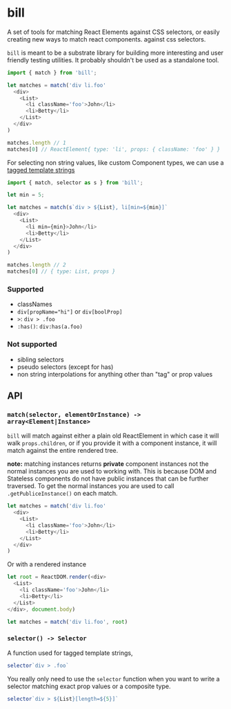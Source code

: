 bill
=======

A set of tools for matching React Elements against CSS selectors, or easily creating new ways to match react components.
against css selectors.

`bill` is meant to be a substrate library for building more interesting and user friendly testing utilities.
It probably shouldn't be used as a standalone tool.

```js
import { match } from 'bill';

let matches = match('div li.foo'
  <div>
    <List>
      <li className='foo'>John</li>
      <li>Betty</li>
    </List>
  </div>
)

matches.length // 1
matches[0] // ReactElement{ type: 'li', props: { className: 'foo' } }
```

For selecting non string values, like custom Component types, we can use a [tagged template strings](https://developer.mozilla.org/en-US/docs/Web/JavaScript/Reference/template_strings)

```js
import { match, selector as s } from 'bill';

let min = 5;

let matches = match(s`div > ${List}, li[min=${min}]`
  <div>
    <List>
      <li min={min}>John</li>
      <li>Betty</li>
    </List>
  </div>
)

matches.length // 2
matches[0] // { type: List, props }
```

### Supported

- classNames
- `div[propName="hi"]` or `div[boolProp]`
- `>`: `div > .foo`
- `:has()`: `div:has(a.foo)`

### Not supported

- sibling selectors
- pseudo selectors (except for has)
- non string interpolations for anything other than "tag" or prop values


## API

### `match(selector, elementOrInstance) -> array<Element|Instance>`

`bill` will match against either a plain old ReactElement in which case it will walk `props.children`,
or if you provide it with a component instance, it will match against the entire rendered tree.

__note:__ matching instances returns __private__ component instances not the normal instances you are used to
working with. This is because DOM and Stateless components do not have public instances that can be further traversed.
To get the normal instances you are used to call `.getPubliceInstance()` on each match.

```js
let matches = match('div li.foo'
  <div>
    <List>
      <li className='foo'>John</li>
      <li>Betty</li>
    </List>
  </div>
)
```

Or with a rendered instance

```js
let root = ReactDOM.render(<div>
  <List>
    <li className='foo'>John</li>
    <li>Betty</li>
  </List>
</div>, document.body)

let matches = match('div li.foo', root)

```

### `selector() -> Selector`

A function used for tagged template strings,

```js
selector`div > .foo`
```

You really only need to use the `selector` function when you want to write a selector matching exact prop values or a
composite type.


```js
selector`div > ${List}[length=${5}]`
```
